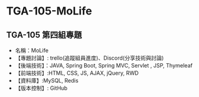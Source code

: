 # TGA-105-MoLife

## TGA-105 第四組專題
- 名稱：MoLife
- 【專題討論】: trello(追蹤組員進度)、Discord(分享技術與討論)
- 【後端技術】：JAVA, Spring Boot, Spring MVC, Servlet , JSP,  Thymeleaf
- 【前端技術】:HTML, CSS, JS, AJAX, jQuery, RWD
- 【資料庫】:MySQL, Redis
- 【版本控制】: GitHub

